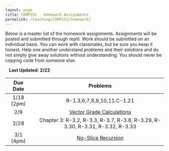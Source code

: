 ```yaml
---
layout: page
title: COMP152 - Homework Assignments
permalink: /teaching/COMP152/homework/
---
```


Below is a master list of the homework assignments. Assignments will be posted
and submitted through replit. Work should be submitted on an individual basis.
You can work with classmates, but be sure you keep it honest. Help one another
understand problems and their solutions and do not simply give away solutions
without understanding. You should never be copying code from someone else.

&nbsp;&nbsp;&nbsp;**Last Updated: 2/22**

| Due Date | | Problems |
|:----: | :----: | :----: |
|1/18 (2pm)  | | R-1.3,6,7,8,9,10,11.C-1.21 |
| 2/9 | | [Vector Grade Calculations](/teaching/COMP152/homework/vectorgrades/) |
| 2/28 | | Chapter 3: R-3.2, R-3.3, R-3.7, R-3.8, R-3.29, R-3.30, R-3.31, R-3.32, R-3.33 |
| 3/1 (4pm) | | [No-Slice Recursion](/teaching/COMP151/homework/homework4) |

